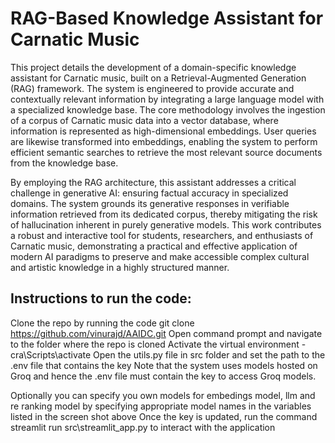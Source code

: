 # RAG-Based Knowledge Assistant for Carnatic Music

This project details the development of a domain-specific knowledge assistant for Carnatic music, built on a Retrieval-Augmented Generation (RAG) framework. The system is engineered to provide accurate and contextually relevant information by integrating a large language model with a specialized knowledge base. The core methodology involves the ingestion of a corpus of Carnatic music data into a vector database, where information is represented as high-dimensional embeddings. User queries are likewise transformed into embeddings, enabling the system to perform efficient semantic searches to retrieve the most relevant source documents from the knowledge base.

By employing the RAG architecture, this assistant addresses a critical challenge in generative AI: ensuring factual accuracy in specialized domains. The system grounds its generative responses in verifiable information retrieved from its dedicated corpus, thereby mitigating the risk of hallucination inherent in purely generative models. This work contributes a robust and interactive tool for students, researchers, and enthusiasts of Carnatic music, demonstrating a practical and effective application of modern AI paradigms to preserve and make accessible complex cultural and artistic knowledge in a highly structured manner.

## Instructions to run the code:

Clone the repo by running the code git clone https://github.com/vinurajd/AAIDC.git
Open command prompt and navigate to the folder where the repo is cloned
Activate the virtual environment - cra\Scripts\activate
Open the utils.py file in src folder and set the path to the .env file that contains the key 
Note that the system uses models hosted on Groq and hence the .env file must contain the key to access Groq models.


Optionally you can specify you own models for embedings model, llm and re ranking model by specifying appropriate model names in the variables listed in the screen shot above
Once the key is updated, run the command streamlit run src\streamlit_app.py to interact with the application

